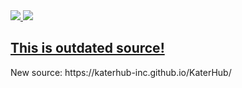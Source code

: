<div align="left">
  <a href="https://discord.gg/gv8TGUxDzU" target="_blank"><img src="https://img.shields.io/badge/Out_Dated-Source-red">  
  <a href="https://discord.gg/gv8TGUxDzU" target="_blank"><img src="https://img.shields.io/discord/1095027366327234685?logo=discord&label=Join%20our%20Discord!&color=ba34eb">  
  <h2>This is outdated source!</h2>
  </img></a>
</div>
New source:
https://katerhub-inc.github.io/KaterHub/

